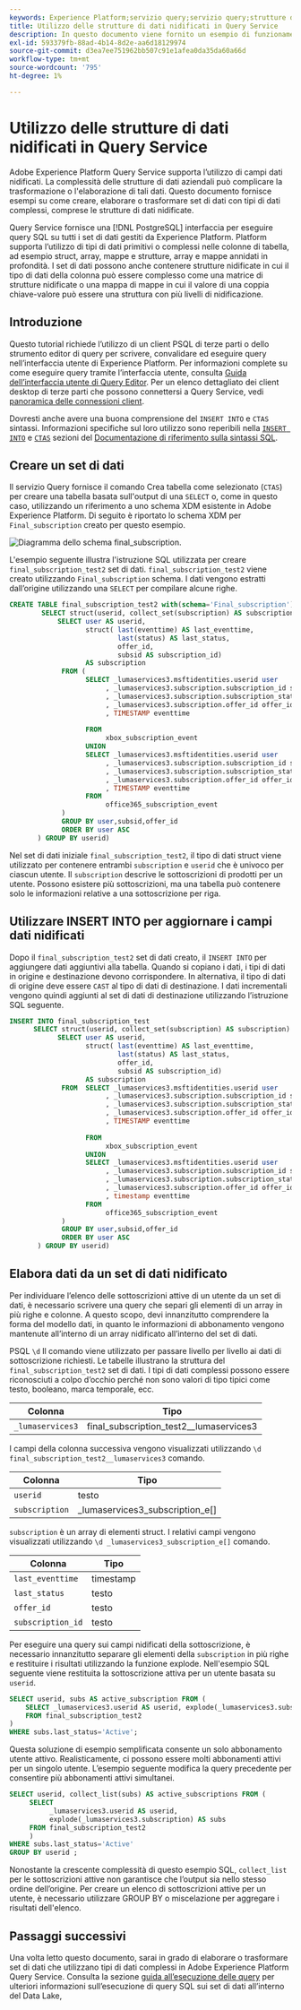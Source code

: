 ```yaml
---
keywords: Experience Platform;servizio query;servizio query;strutture dati nidificate;dati nidificati;query service;Query service;nested data structures;nested data;
title: Utilizzo delle strutture di dati nidificati in Query Service
description: In questo documento viene fornito un esempio di funzionamento per l'elaborazione e la trasformazione di campi dati nidificati mediante istruzioni CTAS e INSERT INTO.
exl-id: 593379fb-88ad-4b14-8d2e-aa6d18129974
source-git-commit: d3ea7ee751962bb507c91e1afea0da35da60a66d
workflow-type: tm+mt
source-wordcount: '795'
ht-degree: 1%

---
```


# Utilizzo delle strutture di dati nidificati in Query Service

Adobe Experience Platform Query Service supporta l’utilizzo di campi dati nidificati. La complessità delle strutture di dati aziendali può complicare la trasformazione o l&#39;elaborazione di tali dati. Questo documento fornisce esempi su come creare, elaborare o trasformare set di dati con tipi di dati complessi, comprese le strutture di dati nidificate.

Query Service fornisce una [!DNL PostgreSQL] interfaccia per eseguire query SQL su tutti i set di dati gestiti da Experience Platform. Platform supporta l’utilizzo di tipi di dati primitivi o complessi nelle colonne di tabella, ad esempio struct, array, mappe e strutture, array e mappe annidati in profondità. I set di dati possono anche contenere strutture nidificate in cui il tipo di dati della colonna può essere complesso come una matrice di strutture nidificate o una mappa di mappe in cui il valore di una coppia chiave-valore può essere una struttura con più livelli di nidificazione.

## Introduzione

Questo tutorial richiede l’utilizzo di un client PSQL di terze parti o dello strumento editor di query per scrivere, convalidare ed eseguire query nell’interfaccia utente di Experience Platform. Per informazioni complete su come eseguire query tramite l’interfaccia utente, consulta [Guida dell’interfaccia utente di Query Editor](../ui/user-guide.md). Per un elenco dettagliato dei client desktop di terze parti che possono connettersi a Query Service, vedi [panoramica delle connessioni client](../clients/overview.md).

Dovresti anche avere una buona comprensione del `INSERT INTO` e `CTAS` sintassi. Informazioni specifiche sul loro utilizzo sono reperibili nella [`INSERT INTO`](../sql/syntax.md#insert-into) e [`CTAS`](../sql/syntax.md#create-table-as-select) sezioni del [Documentazione di riferimento sulla sintassi SQL](../sql/syntax.md).

## Creare un set di dati

Il servizio Query fornisce il comando Crea tabella come selezionato (`CTAS`) per creare una tabella basata sull&#39;output di una `SELECT` o, come in questo caso, utilizzando un riferimento a uno schema XDM esistente in Adobe Experience Platform. Di seguito è riportato lo schema XDM per `Final_subscription` creato per questo esempio.

![Diagramma dello schema final_subscription.](../images/best-practices/final-subscription-schema.png)

L&#39;esempio seguente illustra l&#39;istruzione SQL utilizzata per creare `final_subscription_test2` set di dati. `final_subscription_test2` viene creato utilizzando `Final_subscription` schema. I dati vengono estratti dall’origine utilizzando una `SELECT` per compilare alcune righe.

```sql
CREATE TABLE final_subscription_test2 with(schema='Final_subscription') AS (
        SELECT struct(userid, collect_set(subscription) AS subscription) AS _lumaservices3 FROM(
            SELECT user AS userid,
                   struct( last(eventtime) AS last_eventtime,
                           last(status) AS last_status,
                           offer_id, 
                           subsid AS subscription_id)
                   AS subscription
             FROM (
                   SELECT _lumaservices3.msftidentities.userid user
                        , _lumaservices3.subscription.subscription_id subsid
                        , _lumaservices3.subscription.subscription_status status
                        , _lumaservices3.subscription.offer_id offer_id
                        , TIMESTAMP eventtime
 
                   FROM
                        xbox_subscription_event
                   UNION   
                   SELECT _lumaservices3.msftidentities.userid user
                        , _lumaservices3.subscription.subscription_id subsid
                        , _lumaservices3.subscription.subscription_status status
                        , _lumaservices3.subscription.offer_id offer_id
                        , TIMESTAMP eventtime
                   FROM
                        office365_subscription_event
             ) 
             GROUP BY user,subsid,offer_id
             ORDER BY user ASC
       ) GROUP BY userid)
```

Nel set di dati iniziale `final_subscription_test2`, il tipo di dati struct viene utilizzato per contenere entrambi `subscription` e `userid` che è univoco per ciascun utente. Il `subscription` descrive le sottoscrizioni di prodotti per un utente. Possono esistere più sottoscrizioni, ma una tabella può contenere solo le informazioni relative a una sottoscrizione per riga.

## Utilizzare INSERT INTO per aggiornare i campi dati nidificati

Dopo il `final_subscription_test2` set di dati creato, il `INSERT INTO` per aggiungere dati aggiuntivi alla tabella. Quando si copiano i dati, i tipi di dati in origine e destinazione devono corrispondere. In alternativa, il tipo di dati di origine deve essere `CAST` al tipo di dati di destinazione. I dati incrementali vengono quindi aggiunti al set di dati di destinazione utilizzando l’istruzione SQL seguente.

```sql
INSERT INTO final_subscription_test
      SELECT struct(userid, collect_set(subscription) AS subscription) AS _lumaservices3 FROM(
            SELECT user AS userid,
                   struct( last(eventtime) AS last_eventtime,
                           last(status) AS last_status,
                           offer_id, 
                           subsid AS subscription_id)
                   AS subscription
             FROM  SELECT _lumaservices3.msftidentities.userid user
                        , _lumaservices3.subscription.subscription_id subsid
                        , _lumaservices3.subscription.subscription_status status
                        , _lumaservices3.subscription.offer_id offer_id
                        , TIMESTAMP eventtime
 
                   FROM
                        xbox_subscription_event
                   UNION   
                   SELECT _lumaservices3.msftidentities.userid user
                        , _lumaservices3.subscription.subscription_id subsid
                        , _lumaservices3.subscription.subscription_status status
                        , _lumaservices3.subscription.offer_id offer_id
                        , timestamp eventtime
                   FROM
                        office365_subscription_event
             ) 
             GROUP BY user,subsid,offer_id
             ORDER BY user ASC
       ) GROUP BY userid)
```

## Elabora dati da un set di dati nidificato

Per individuare l’elenco delle sottoscrizioni attive di un utente da un set di dati, è necessario scrivere una query che separi gli elementi di un array in più righe e colonne. A questo scopo, devi innanzitutto comprendere la forma del modello dati, in quanto le informazioni di abbonamento vengono mantenute all’interno di un array nidificato all’interno del set di dati.

PSQL `\d` Il comando viene utilizzato per passare livello per livello ai dati di sottoscrizione richiesti. Le tabelle illustrano la struttura del `final_subscription_test2` set di dati. I tipi di dati complessi possono essere riconosciuti a colpo d’occhio perché non sono valori di tipo tipici come testo, booleano, marca temporale, ecc.

| Colonna | Tipo |
|--------|-------|
| `_lumaservices3` | final_subscription_test2__lumaservices3 |

I campi della colonna successiva vengono visualizzati utilizzando `\d final_subscription_test2__lumaservices3` comando.

| Colonna | Tipo |
|---------|-------|
| `userid` | testo |
| `subscription` | _lumaservices3_subscription_e[] |

`subscription` è un array di elementi struct. I relativi campi vengono visualizzati utilizzando `\d _lumaservices3_subscription_e[]` comando.

| Colonna | Tipo |
|---------|-------|
| `last_eventtime` | timestamp |
| `last_status` | testo |
| `offer_id` | testo |
| `subscription_id` | testo |

Per eseguire una query sui campi nidificati della sottoscrizione, è necessario innanzitutto separare gli elementi della `subscription` in più righe e restituire i risultati utilizzando la funzione explode. Nell&#39;esempio SQL seguente viene restituita la sottoscrizione attiva per un utente basata su `userid`.

```sql
SELECT userid, subs AS active_subscription FROM (
    SELECT _lumaservices3.userid AS userid, explode(_lumaservices3.subscription) AS subs 
    FROM final_subscription_test2
)
WHERE subs.last_status='Active';
```

Questa soluzione di esempio semplificata consente un solo abbonamento utente attivo. Realisticamente, ci possono essere molti abbonamenti attivi per un singolo utente. L’esempio seguente modifica la query precedente per consentire più abbonamenti attivi simultanei.

```sql
SELECT userid, collect_list(subs) AS active_subscriptions FROM (
     SELECT
          _lumaservices3.userid AS userid,
          explode(_lumaservices3.subscription) AS subs
     FROM final_subscription_test2
     )
WHERE subs.last_status='Active' 
GROUP BY userid ;
```

Nonostante la crescente complessità di questo esempio SQL, `collect_list` per le sottoscrizioni attive non garantisce che l’output sia nello stesso ordine dell’origine. Per creare un elenco di sottoscrizioni attive per un utente, è necessario utilizzare GROUP BY o miscelazione per aggregare i risultati dell&#39;elenco.

## Passaggi successivi

Una volta letto questo documento, sarai in grado di elaborare o trasformare set di dati che utilizzano tipi di dati complessi in Adobe Experience Platform Query Service. Consulta la sezione [guida all’esecuzione delle query](../best-practices/writing-queries.md) per ulteriori informazioni sull’esecuzione di query SQL sui set di dati all’interno del Data Lake,
